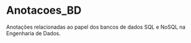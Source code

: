 # Anotacoes_BD
Anotações relacionadas ao papel dos bancos de dados SQL e NoSQL na Engenharia de Dados.
